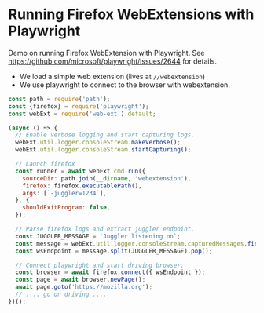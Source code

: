 # Running Firefox WebExtensions with Playwright

Demo on running Firefox WebExtension with Playwright.
See https://github.com/microsoft/playwright/issues/2644 for details.

- We load a simple web extension (lives at `//webextension`)
- We use playwright to connect to the browser with webextension.

```js
const path = require('path');
const {firefox} = require('playwright');
const webExt = require('web-ext').default;

(async () => {
  // Enable verbose logging and start capturing logs.
  webExt.util.logger.consoleStream.makeVerbose();
  webExt.util.logger.consoleStream.startCapturing();

  // Launch firefox
  const runner = await webExt.cmd.run({
    sourceDir: path.join(__dirname, 'webextension'),
    firefox: firefox.executablePath(),
    args: [`-juggler=1234`],
  }, {
    shouldExitProgram: false,
  });

  // Parse firefox logs and extract juggler endpoint.
  const JUGGLER_MESSAGE = `Juggler listening on`;
  const message = webExt.util.logger.consoleStream.capturedMessages.find(msg => msg.includes(JUGGLER_MESSAGE));
  const wsEndpoint = message.split(JUGGLER_MESSAGE).pop();

  // Connect playwright and start driving browser.
  const browser = await firefox.connect({ wsEndpoint });
  const page = await browser.newPage();
  await page.goto('https://mozilla.org');
  // .... go on driving ....
})();
```
